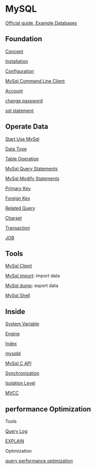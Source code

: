 # MySQL

[Official guide, Example Databases](https://dev.mysql.com/doc/index-other.html)

## Foundation

[Concept](mysql-glossary.md)

[Installation](mysql-install.md)

[Configuration]()

[MySql Command Line Client](mysql-command-line-client.md)

[Account](mysql-account.md)

[change password](mysql-change-root-password.md)

[sql statement]()

## Operate Data

[Start Use MySql](mysql-start.md)

[Data Type](mysql-data-type.md)

[Table Operation](mysql-statements-table.md)

[MySql Query Statements](mysql-query-statements.md)

[MySql Modify Statements](mysql-modify-statements.md)

[Primary Key](mysql-primary-key.md)

[Foreign Key](mysql-foreign-key.md)

[Related Query](mysql-related-query.md)

[Charset](mysql-charset.md)

[Transaction](mysql-transaction.md)

[JOB](mysql-create-job.md)

## Tools

[MySql Client](mysql-client.md)

[MySql import](mysql-cli-import.md): import data

[MySql dump](mysql-cli-mysqldump.md): export data

[MySql Shell](mysql-shell.md)

## Inside

[System Variable](mysql-server-system-variables.md)

[Engine](mysql-engine.md)

[Index](mysql-index.md)

[mysqld](mysql-mysqld.md)

[MySql C API](mysql-c-api.md)

[Synchronization](mysql-lock.md)

[Isolation Level](mysql-isolation-level.md)

[MVCC](mysql-mvcc.md)

## performance Optimization

Tools

[Query Log](mysql-query-log.md)

[EXPLAIN](mysql-explain.md)

Optimization

[query performance optimization](mysql-query-performance-optimization.md)

